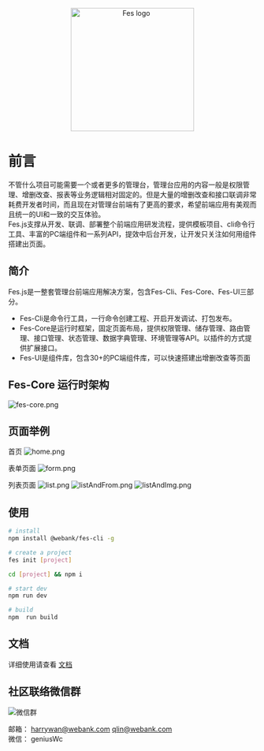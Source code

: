  <p align="center"><a href="https://webank.gitee.io/fes.js/" target="_blank" rel="noopener noreferrer"><img width="250" src="https://i.loli.net/2020/08/31/FB6zZyPEW5cVDAC.jpg" alt="Fes logo"></a></p>


# 前言
不管什么项目可能需要一个或者更多的管理台，管理台应用的内容一般是权限管理、增删改查、报表等业务逻辑相对固定的。但是大量的增删改查和接口联调非常耗费开发者时间，而且现在对管理台前端有了更高的要求，希望前端应用有美观而且统一的UI和一致的交互体验。     
Fes.js支撑从开发、联调、部署整个前端应用研发流程，提供模板项目、cli命令行工具、丰富的PC端组件和一系列API，提效中后台开发，让开发只关注如何用组件搭建出页面。


## 简介
Fes.js是一整套管理台前端应用解决方案，包含Fes-Cli、Fes-Core、Fes-UI三部分。
- Fes-Cli是命令行工具，一行命令创建工程、开启开发调试、打包发布。
- Fes-Core是运行时框架，固定页面布局，提供权限管理、储存管理、路由管理、接口管理、状态管理、数据字典管理、环境管理等API。以插件的方式提供扩展接口。
- Fes-UI是组件库，包含30+的PC端组件库，可以快速搭建出增删改查等页面

## Fes-Core 运行时架构
![fes-core.png](https://i.loli.net/2020/08/31/EGRcloxSnm41NeC.png)

## 页面举例

首页
![home.png](https://i.loli.net/2020/08/31/iDJ26GHcyZ9kpoh.png)

表单页面
![form.png](https://i.loli.net/2020/08/31/tjpM83vVo4KYN7x.png)

列表页面
![list.png](https://i.loli.net/2020/08/31/MHaOBf6xWXgzyRQ.png)
![listAndFrom.png](https://i.loli.net/2020/08/31/qXQgspFZkAmKW2H.png)
![listAndImg.png](https://i.loli.net/2020/08/31/ryQhUSTH5ZMdYVi.png)

## 使用

```bash
# install
npm install @webank/fes-cli -g

# create a project
fes init [project]

cd [project] && npm i

# start dev
npm run dev

# build
npm  run build
```

## 文档

详细使用请查看 [文档](https://webank.gitee.io/fes.js/)


## 社区联络微信群
![微信群](https://i.loli.net/2020/09/11/2XhKtPZd6NFVbDE.png)  

邮箱： harrywan@webank.com qlin@webank.com      
微信： geniusWc